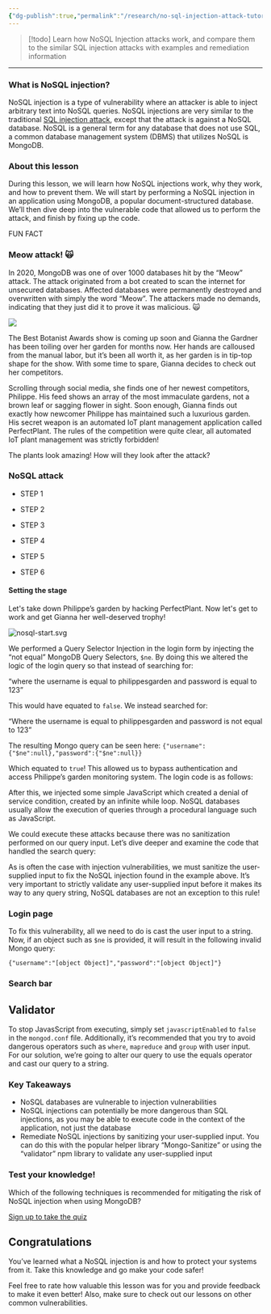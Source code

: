 ```yaml
---
{"dg-publish":true,"permalink":"/research/no-sql-injection-attack-tutorials-and-examples-snyk-learn/","created":"","updated":""}
---
```



> [!todo] 
> Learn how NoSQL Injection attacks work, and compare them to the similar SQL injection attacks with examples and remediation information
> 



---
### What is NoSQL injection?

NoSQL injection is a type of vulnerability where an attacker is able to inject arbitrary text into NoSQL queries. NoSQL injections are very similar to the traditional [SQL injection attack](https://learn.snyk.io/lessons/sql-injection/), except that the attack is against a NoSQL database. NoSQL is a general term for any database that does not use SQL, a common database management system (DBMS) that utilizes NoSQL is MongoDB.

### About this lesson

During this lesson, we will learn how NoSQL injections work, why they work, and how to prevent them. We will start by performing a NoSQL injection in an application using MongoDB, a popular document-structured database. We’ll then dive deep into the vulnerable code that allowed us to perform the attack, and finish by fixing up the code.

FUN FACT

### Meow attack! 🙀

In 2020, MongoDB was one of over 1000 databases hit by the “Meow” attack. The attack originated from a bot created to scan the internet for unsecured databases. Affected databases were permanently destroyed and overwritten with simply the word “Meow”. The attackers made no demands, indicating that they just did it to prove it was malicious. 🙀

![](https://res.cloudinary.com/snyk/image/upload/v1642680335/snyk-learn/patchonaut.svg)

The Best Botanist Awards show is coming up soon and Gianna the Gardner has been toiling over her garden for months now. Her hands are calloused from the manual labor, but it’s been all worth it, as her garden is in tip-top shape for the show. With some time to spare, Gianna decides to check out her competitors.

Scrolling through social media, she finds one of her newest competitors, Philippe. His feed shows an array of the most immaculate gardens, not a brown leaf or sagging flower in sight. Soon enough, Gianna finds out exactly how newcomer Philippe has maintained such a luxurious garden. His secret weapon is an automated IoT plant management application called PerfectPlant. The rules of the competition were quite clear, all automated IoT plant management was strictly forbidden!

The plants look amazing! How will they look after the attack?

### NoSQL attack

-   STEP 1
    
-   STEP 2
    
-   STEP 3
    
-   STEP 4
    
-   STEP 5
    
-   STEP 6
    

#### Setting the stage

Let's take down Philippe’s garden by hacking PerfectPlant. Now let's get to work and get Gianna her well-deserved trophy!

![nosql-start.svg](https://images.ctfassets.net/4un77bcsnjzw/40BvRte081fiffnI47Hfx6/4744e7ca461a139e92da0b5863874e96/nosql-start.svg)

We performed a Query Selector Injection in the login form by injecting the “not equal” MongoDB Query Selectors, `$ne`. By doing this we altered the logic of the login query so that instead of searching for:

“where the username is equal to philippesgarden and password is equal to 123”

This would have equated to `false`. We instead searched for:

“Where the username is equal to philippesgarden and password is not equal to 123”

The resulting Mongo query can be seen here: `{"username":{"$ne":null},"password":{"$ne":null}}`

Which equated to `true`! This allowed us to bypass authentication and access Philippe’s garden monitoring system. The login code is as follows:

After this, we injected some simple JavaScript which created a denial of service condition, created by an infinite while loop. NoSQL databases usually allow the execution of queries through a procedural language such as JavaScript.

We could execute these attacks because there was no sanitization performed on our query input. Let’s dive deeper and examine the code that handled the search query:

As is often the case with injection vulnerabilities, we must sanitize the user-supplied input to fix the NoSQL injection found in the example above. It’s very important to strictly validate any user-supplied input before it makes its way to any query string, NoSQL databases are not an exception to this rule!

### Login page

To fix this vulnerability, all we need to do is cast the user input to a string. Now, if an object such as `$ne` is provided, it will result in the following invalid Mongo query:

`{"username":"[object Object]","password":"[object Object]"}`

### Search bar

## Validator

To stop JavasScript from executing, simply set `javascriptEnabled` to `false` in the `mongod.conf` file. Additionally, it’s recommended that you try to avoid dangerous operators such as `where`, `mapreduce` and `group` with user input. For our solution, we’re going to alter our query to use the equals operator and cast our query to a string.

### Key Takeaways

-   NoSQL databases are vulnerable to injection vulnerabilities
-   NoSQL injections can potentially be more dangerous than SQL injections, as you may be able to execute code in the context of the application, not just the database
-   Remediate NoSQL injections by sanitizing your user-supplied input. You can do this with the popular helper library “Mongo-Sanitize” or using the “validator” npm library to validate any user-supplied input

### Test your knowledge!

Which of the following techniques is recommended for mitigating the risk of NoSQL injection when using MongoDB?

[Sign up to take the quiz](https://api.snyk.io/v1/learn/auth?cta=signup&page=learn-lesson&loc=body&learn_redirect_path=%2Flesson%2Fnosql-injection-attack%2F&learn_redirect_fragment=%23q-a6b7fcc5-89f3-4922-f1e8-d51d03b12330-e37c413b-ea22-573e-c870-671b3f46db4d)

## Congratulations

You’ve learned what a NoSQL injection is and how to protect your systems from it. Take this knowledge and go make your code safer!

Feel free to rate how valuable this lesson was for you and provide feedback to make it even better! Also, make sure to check out our lessons on other common vulnerabilities.
